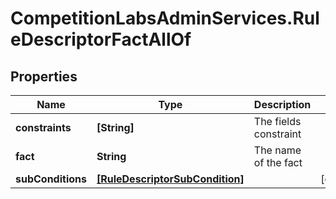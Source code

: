 # CompetitionLabsAdminServices.RuleDescriptorFactAllOf

## Properties

Name | Type | Description | Notes
------------ | ------------- | ------------- | -------------
**constraints** | **[String]** | The fields constraint | 
**fact** | **String** | The name of the fact | 
**subConditions** | [**[RuleDescriptorSubCondition]**](RuleDescriptorSubCondition.md) |  | [optional] 


